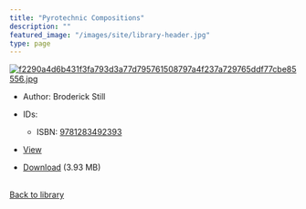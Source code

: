 ```yaml
---
title: "Pyrotechnic Compositions"
description: ""
featured_image: "/images/site/library-header.jpg"
type: page
---
```


<a href="https://drive.google.com/file/d/1yaV-4amc7ttDhZoRY834D7Mskl4gOA4B/view" target="_blank">![f2290a4d6b431f3fa793d3a77d795761508797a4f237a729765ddf77cbe85556.jpg](/images/library/f2290a4d6b431f3fa793d3a77d795761508797a4f237a729765ddf77cbe85556.jpg)</a>
* Author: Broderick Still
* IDs:
  * ISBN: <a href="https://www.worldcat.org/isbn/9781283492393" target="_blank">9781283492393</a>
* <a href="https://drive.google.com/file/d/1yaV-4amc7ttDhZoRY834D7Mskl4gOA4B/view" target="_blank">View</a>

* [Download](https://drive.google.com/uc?export=download&id=1yaV-4amc7ttDhZoRY834D7Mskl4gOA4B) (3.93 MB)

<br />[Back to library](/library/)
